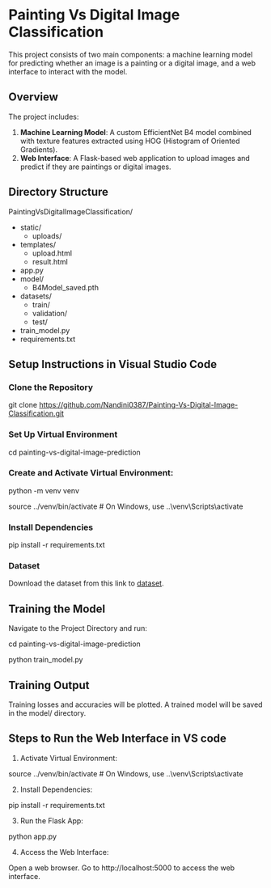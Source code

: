 # Painting Vs Digital Image Classification

This project consists of two main components: a machine learning model for predicting whether an image is a painting or a digital image, and a web interface to interact with the model.


## Overview

The project includes:
1. **Machine Learning Model**: A custom EfficientNet B4 model combined with texture features extracted using HOG (Histogram of Oriented Gradients).
2. **Web Interface**: A Flask-based web application to upload images and predict if they are paintings or digital images.

## Directory Structure

PaintingVsDigitalImageClassification/
- static/
   - uploads/  
- templates/
   - upload.html
   - result.html
- app.py  
- model/
   - B4Model_saved.pth  
- datasets/
   - train/ 
   - validation/ 
   - test/
- train_model.py   
- requirements.txt 

## Setup Instructions in Visual Studio Code

### Clone the Repository

git clone https://github.com/Nandini0387/Painting-Vs-Digital-Image-Classification.git


### Set Up Virtual Environment

cd painting-vs-digital-image-prediction


### Create and Activate Virtual Environment:

python -m venv venv

source ../venv/bin/activate  # On Windows, use ..\venv\Scripts\activate

### Install Dependencies

pip install -r requirements.txt

### Dataset

Download the dataset from this link to [dataset](https://drive.google.com/drive/folders/1plINLSLzs73p16Vp3dUex1-UYQQn0ZeK?usp=drive_link).

## Training the Model
Navigate to the Project Directory and run:

cd painting-vs-digital-image-prediction 

python train_model.py

## Training Output
Training losses and accuracies will be plotted.
A trained model will be saved in the model/ directory.

## Steps to Run the Web Interface in VS code
1. Activate Virtual Environment:

  source ../venv/bin/activate  # On Windows, use ..\venv\Scripts\activate

2. Install Dependencies:

  pip install -r requirements.txt

3. Run the Flask App:

  python app.py

4. Access the Web Interface:

  Open a web browser.
  Go to http://localhost:5000 to access the web interface.

